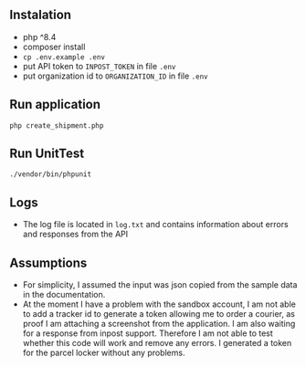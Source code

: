 ## Instalation

* php ^8.4
* composer install
* `cp .env.example .env`
* put API token to `INPOST_TOKEN` in file `.env`
* put organization id to `ORGANIZATION_ID` in file `.env`

## Run application
`php create_shipment.php`

## Run UnitTest
`./vendor/bin/phpunit`

## Logs
* The log file is located in `log.txt` and contains information about errors and responses from the API

## Assumptions
* For simplicity, I assumed the input was json copied from the sample data in the documentation.
* At the moment I have a problem with the sandbox account, I am not able to add a tracker id to generate a token allowing me to order a courier, as proof I am attaching a screenshot from the application. I am also waiting for a response from inpost support. Therefore I am not able to test whether this code will work and remove any errors. I generated a token for the parcel locker without any problems.